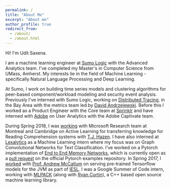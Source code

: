 ```yaml
---
permalink: /
title: "About Me"
excerpt: "About me"
author_profile: true
redirect_from: 
  - /about/
  - /about.html
---
```


Hi! I'm Udit Saxena. 

I am a machine learning engineer at [Sumo Logic](https://www.sumologic.com/) with the Advanced Analytics team.
I've completed my Master's in Computer Science from UMass, Amherst. My interests lie in the field of Machine Learning - specifically Natural Language Processing and Deep Learning.
    
At Sumo, I work on building time series models and clustering algorithms for peer-based component/workload modeling and security event analysis. 
Previously I've interned with Sumo Logic, working on [Distributed Tracing](http://opentracing.io/documentation/), in the Bay Area with the metrics team led by [David Andrzejewski](http://www.david-andrzejewski.com/).
Before this I worked as a Product Engineer with the Core team at [Sprinklr](http://www.sprinklr.com) and have interned with [Adobe](http://www.adobe.com/in/) on User Analytics with the Adobe Captivate team.
    
During Spring 2018, I was [working]("https://drive.google.com/open?id=1tzyhlQBIzi2rBTOM0YclZEZV-IN6fqNM") with Microsoft Research team at Montreal and Cambridge on Active Learning for transferring knowledge for Reading Comprehension systems with [T.J. Hazen]("https://www.linkedin.com/in/timothy-j-hazen-9897682/"). 
I have also interned at [Lexalytics]("https://www.lexalytics.com/") as a Machine Learning intern where my focus was on Graph Convolutional Networks for Text Classification.
I've worked on a Pytorch implementation of [End to End Memory Networks]("http://arxiv.org/abs/1503.08895"), which is currently open as a [pull request]("https://github.com/pytorch/examples/pull/191") on the official Pytorch examples repository. 
In Spring 2017, I [worked]("https://github.com/iesl/factorie-tf-model-serve") with [Prof. Andrew McCallum]("https://people.cs.umass.edu/~mccallum/") on serving pre-trained Tensorflow models for the JVM as part of [IESL]("http://www.iesl.cs.umass.edu/").
I was a Google Summer of Code intern, working with [MLPACK]("https://github.com/mlpack/mlpack") (along with [Ryan Curtin]("http://www.ratml.org/")), a C++ based open source machine learning library.
